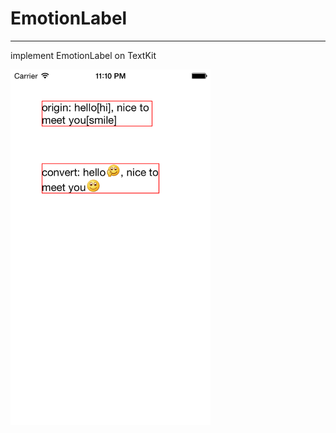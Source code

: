 # EmotionLabel
-----------
implement EmotionLabel on TextKit

<p>

<img src="https://raw.githubusercontent.com/sumeng1988/EmotionLabel/master/EmotionLabel/screen-1.png" width="320"/>

</p>

